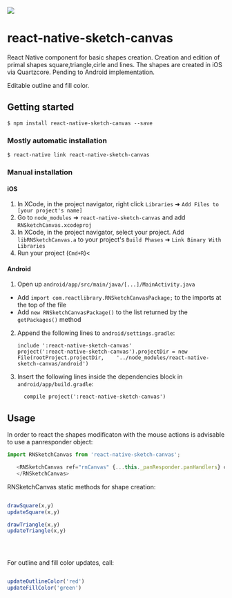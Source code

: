 [![](https://img.shields.io/npm/dm/react-native-sketch-canvas.svg?style=flat-square)](https://www.npmjs.com/package/react-native-sketch-canvas)
# react-native-sketch-canvas

React Native component for basic shapes creation.
Creation and edition of primal shapes square,triangle,cirle and lines.
The shapes are created in iOS via Quartzcore.
Pending to Android implementation.

Editable outline and fill color.


## Getting started

`$ npm install react-native-sketch-canvas --save`

### Mostly automatic installation

`$ react-native link react-native-sketch-canvas`

### Manual installation


#### iOS

1. In XCode, in the project navigator, right click `Libraries` ➜ `Add Files to [your project's name]`
2. Go to `node_modules` ➜ `react-native-sketch-canvas` and add `RNSketchCanvas.xcodeproj`
3. In XCode, in the project navigator, select your project. Add `libRNSketchCanvas.a` to your project's `Build Phases` ➜ `Link Binary With Libraries`
4. Run your project (`Cmd+R`)<

#### Android

1. Open up `android/app/src/main/java/[...]/MainActivity.java`
  - Add `import com.reactlibrary.RNSketchCanvasPackage;` to the imports at the top of the file
  - Add `new RNSketchCanvasPackage()` to the list returned by the `getPackages()` method
2. Append the following lines to `android/settings.gradle`:
  	```
  	include ':react-native-sketch-canvas'
  	project(':react-native-sketch-canvas').projectDir = new File(rootProject.projectDir, 	'../node_modules/react-native-sketch-canvas/android')
  	```
3. Insert the following lines inside the dependencies block in `android/app/build.gradle`:
  	```
      compile project(':react-native-sketch-canvas')
  	```

## Usage
In order to react the shapes modificaton with the mouse actions is advisable to use a panresponder object:
```javascript
import RNSketchCanvas from 'react-native-sketch-canvas';

   <RNSketchCanvas ref="rnCanvas" {...this._panResponder.panHandlers} canvasStyle={{fillColor:'white',outlineColor:'red'}}>
   </RNSketchCanvas>
```

RNSketchCanvas static methods for shape creation:
```javascript

drawSquare(x,y)
updateSquare(x,y)

drawTriangle(x,y)
updateTriangle(x,y)


  
```

For outline and fill color updates, call:
```javascript

updateOutlineColor('red')
updateFillColor('green')

  
```

  
